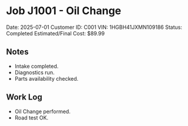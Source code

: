 # Job J1001 - Oil Change

Date: 2025-07-01
Customer ID: C001
VIN: 1HGBH41JXMN109186
Status: Completed
Estimated/Final Cost: $89.99

## Notes
- Intake completed.
- Diagnostics run.
- Parts availability checked.

## Work Log
- Oil Change performed.
- Road test OK.
